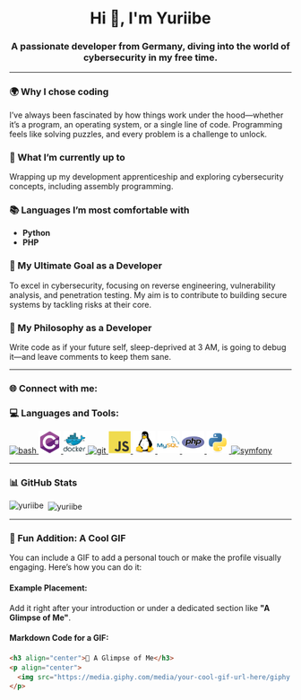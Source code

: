<h1 align="center">Hi 👋, I'm Yuriibe</h1>
<h3 align="center">A passionate developer from Germany, diving into the world of cybersecurity in my free time.</h3>

---

### 🌍 Why I chose coding  
I’ve always been fascinated by how things work under the hood—whether it’s a program, an operating system, or a single line of code. Programming feels like solving puzzles, and every problem is a challenge to unlock.

### 🚀 What I’m currently up to  
Wrapping up my development apprenticeship and exploring cybersecurity concepts, including assembly programming.

### 📚 Languages I’m most comfortable with  
- **Python**  
- **PHP**

### 🎯 My Ultimate Goal as a Developer  
To excel in cybersecurity, focusing on reverse engineering, vulnerability analysis, and penetration testing. My aim is to contribute to building secure systems by tackling risks at their core.

### 🌟 My Philosophy as a Developer  
Write code as if your future self, sleep-deprived at 3 AM, is going to debug it—and leave comments to keep them sane.

---

<h3 align="left">🌐 Connect with me:</h3>
<p align="left">
<!-- Add your social media or contact links here -->
</p>

<h3 align="left">💻 Languages and Tools:</h3>
<p align="left">
  <a href="https://www.gnu.org/software/bash/" target="_blank" rel="noreferrer">
    <img src="https://www.vectorlogo.zone/logos/gnu_bash/gnu_bash-icon.svg" alt="bash" width="40" height="40"/>
  </a>
  <a href="https://www.w3schools.com/cs/" target="_blank" rel="noreferrer">
    <img src="https://raw.githubusercontent.com/devicons/devicon/master/icons/csharp/csharp-original.svg" alt="csharp" width="40" height="40"/>
  </a>
  <a href="https://www.docker.com/" target="_blank" rel="noreferrer">
    <img src="https://raw.githubusercontent.com/devicons/devicon/master/icons/docker/docker-original-wordmark.svg" alt="docker" width="40" height="40"/>
  </a>
  <a href="https://git-scm.com/" target="_blank" rel="noreferrer">
    <img src="https://www.vectorlogo.zone/logos/git-scm/git-scm-icon.svg" alt="git" width="40" height="40"/>
  </a>
  <a href="https://developer.mozilla.org/en-US/docs/Web/JavaScript" target="_blank" rel="noreferrer">
    <img src="https://raw.githubusercontent.com/devicons/devicon/master/icons/javascript/javascript-original.svg" alt="javascript" width="40" height="40"/>
  </a>
  <a href="https://www.linux.org/" target="_blank" rel="noreferrer">
    <img src="https://raw.githubusercontent.com/devicons/devicon/master/icons/linux/linux-original.svg" alt="linux" width="40" height="40"/>
  </a>
  <a href="https://www.mysql.com/" target="_blank" rel="noreferrer">
    <img src="https://raw.githubusercontent.com/devicons/devicon/master/icons/mysql/mysql-original-wordmark.svg" alt="mysql" width="40" height="40"/>
  </a>
  <a href="https://www.php.net" target="_blank" rel="noreferrer">
    <img src="https://raw.githubusercontent.com/devicons/devicon/master/icons/php/php-original.svg" alt="php" width="40" height="40"/>
  </a>
  <a href="https://www.python.org" target="_blank" rel="noreferrer">
    <img src="https://raw.githubusercontent.com/devicons/devicon/master/icons/python/python-original.svg" alt="python" width="40" height="40"/>
  </a>
  <a href="https://symfony.com" target="_blank" rel="noreferrer">
    <img src="https://symfony.com/logos/symfony_black_03.svg" alt="symfony" width="40" height="40"/>
  </a>
</p>

---

### 📊 GitHub Stats  
<p>
  <img align="left" src="https://github-readme-stats.vercel.app/api/top-langs?username=yuriibe&show_icons=true&locale=en&layout=compact" alt="yuriibe" />
</p>

<p>&nbsp;
  <img align="center" src="https://github-readme-stats.vercel.app/api?username=yuriibe&show_icons=true&locale=en" alt="yuriibe" />
</p>

---

### 🌟 Fun Addition: A Cool GIF  
You can include a GIF to add a personal touch or make the profile visually engaging. Here’s how you can do it:

#### Example Placement:
Add it right after your introduction or under a dedicated section like **"A Glimpse of Me"**.

#### Markdown Code for a GIF:
```markdown
<h3 align="center">🎥 A Glimpse of Me</h3>
<p align="center">
  <img src="https://media.giphy.com/media/your-cool-gif-url-here/giphy.gif" width="400" height="200" alt="GIF showing something cool or related to coding" />
</p>
